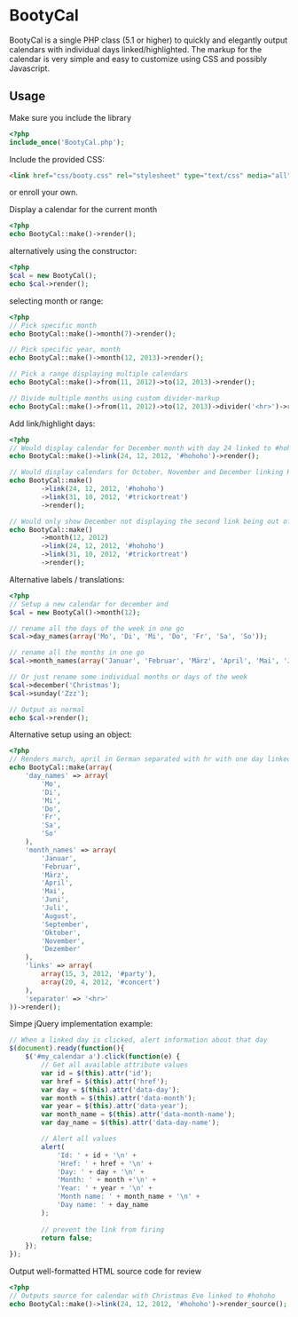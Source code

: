 BootyCal
========

BootyCal is a single PHP class (5.1 or higher) to quickly and elegantly output calendars with individual days linked/highlighted. The markup for the calendar is very simple and easy to customize using CSS and possibly Javascript.

Usage
-----

Make sure you include the library

```php
<?php
include_once('BootyCal.php');
```

Include the provided CSS:

```html
<link href="css/booty.css" rel="stylesheet" type="text/css" media="all">
```
or enroll your own.

Display a calendar for the current month
```php
<?php
echo BootyCal::make()->render();
```

alternatively using the constructor:

```php
<?php
$cal = new BootyCal();
echo $cal->render();
```

selecting month or range:

```php
<?php
// Pick specific month
echo BootyCal::make()->month(7)->render();

// Pick specific year, month
echo BootyCal::make()->month(12, 2013)->render();

// Pick a range displaying multiple calendars
echo BootyCal::make()->from(11, 2012)->to(12, 2013)->render();

// Divide multiple months using custom divider-markup
echo BootyCal::make()->from(11, 2012)->to(12, 2013)->divider('<hr>')->render();

```

Add link/highlight days:

```php
<?php
// Would display calendar for December month with day 24 linked to #hohoho
echo BootyCal::make()->link(24, 12, 2012, '#hohoho')->render();

// Would display calendars for October, November and December linking Halloween and Christmas
echo BootyCal::make()
		->link(24, 12, 2012, '#hohoho')
		->link(31, 10, 2012, '#trickortreat')
		->render();

// Would only show December not displaying the second link being out of range
echo BootyCal::make()
		->month(12, 2012)
		->link(24, 12, 2012, '#hohoho')
		->link(31, 10, 2012, '#trickortreat')
		->render();
```

Alternative labels / translations:

```php
<?php
// Setup a new calendar for december and
$cal = new BootyCal()->month(12);

// rename all the days of the week in one go
$cal->day_names(array('Mo', 'Di', 'Mi', 'Do', 'Fr', 'Sa', 'So'));

// rename all the months in one go
$cal->month_names(array('Januar', 'Februar', 'März', 'April', 'Mai', 'Juni','Juli','August','September','Oktober','November','Dezember'));

// Or just rename some individual months or days of the week
$cal->december('Christmas');
$cal->sunday('Zzz');

// Output as normal
echo $cal->render();
```

Alternative setup using an object:

```php
<?php
// Renders march, april in German separated with hr with one day linked in each month
echo BootyCal::make(array(
	'day_names' => array(
		'Mo',
		'Di',
		'Mi',
		'Do',
		'Fr',
		'Sa',
		'So'
	),
	'month_names' => array(
		'Januar', 
		'Februar', 
		'März', 
		'April', 
		'Mai', 
		'Juni',
		'Juli',
		'August',
		'September',
		'Oktober',
		'November',
		'Dezember'
	),
	'links' => array(
		array(15, 3, 2012, '#party'),
		array(20, 4, 2012, '#concert')
	),
	'separator' => '<hr>'
))->render();
```
 
Simpe jQuery implementation example:
 
```javascript
// When a linked day is clicked, alert information about that day
$(document).ready(function(){
	$('#my_calendar a').click(function(e) {
		// Get all available attribute values
		var id = $(this).attr('id');
		var href = $(this).attr('href');
		var day = $(this).attr('data-day');
		var month = $(this).attr('data-month');
		var year = $(this).attr('data-year');
		var month_name = $(this).attr('data-month-name');
		var day_name = $(this).attr('data-day-name');

		// Alert all values
		alert(
			'Id: ' + id + '\n' +
			'Href: ' + href + '\n' +
			'Day: ' + day + '\n' +
			'Month: ' + month +'\n' +
			'Year: ' + year + '\n' +
			'Month name: ' + month_name + '\n' +
			'Day name: ' + day_name
		);
		
		// prevent the link from firing
		return false;
	});
});
```

Output well-formatted HTML source code for review

```php
<?php
// Outputs source for calendar with Christmas Eve linked to #hohoho
echo BootyCal::make()->link(24, 12, 2012, '#hohoho')->render_source();
```